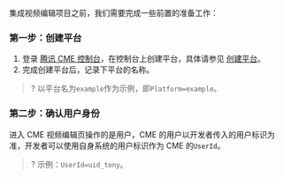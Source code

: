集成视频编辑项目之前，我们需要完成一些前置的准备工作：
### 第一步：创建平台
1. 登录 [腾讯 CME 控制台](https://console.cloud.tencent.com/cme)，在控制台上创建平台，具体请参见 [创建平台](https://cloud.tencent.com/document/product/1156/43823)。
2. 完成创建平台后，记录下平台的名称。
>? 以平台名为`example`作为示例，即`Platform=example`。

### 第二步：确认用户身份
进入 CME 视频编辑页操作的是用户，CME 的用户以开发者传入的用户标识为准，开发者可以使用自身系统的用户标识作为 CME 的`UserId`。
>? 示例：`UserId=uid_tony`。

